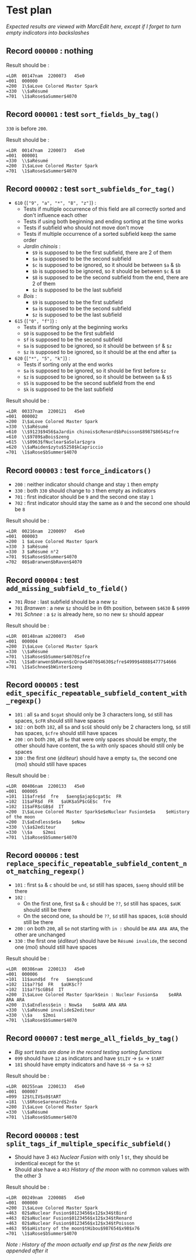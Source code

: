 # Test plan

_Expected results are viewed with MarcEdit here, except if I forget to turn empty indicators into backslashes_

## Record `000000` : nothing

Result should be :

```
=LDR  00147nam  2200073   45e0
=001  000000
=200  1\$aLove Colored Master Spark
=330  \\$aRésumé
=701  \1$aRose$aSummer$4070
```

## Record `000001` : test `sort_fields_by_tag()`

`330` is before `200`.

Result should be :

```
=LDR  00147nam  2200073   45e0
=001  000001
=330  \\$aRésumé
=200  1\$aLove Colored Master Spark
=701  \1$aRose$aSummer$4070
```

## Record `000002` : test `sort_subfields_for_tag()`

* `610` (`["9", "a", "*", "8", "z"]`) :
  * Tests if multiple occurrence of this field are all correctly sorted and don't influence each other
  * Tests if using both beginning and ending sorting at the time works
  * Tests if subfield who should not move don't move
  * Tests if multiple occurrence of a sorted subfield keep the same order
  * _Jardin chinois_ :
    * `$9` is supposed to be the first subfield, there are 2 of them
    * `$a` is supposed to be the second subfield
    * `$c` is supposed to be ignored, so it should be between `$a` & `$b`
    * `$b` is supposed to be ignored, so it should be between `$c` & `$8`
    * `$8` is supposed to be the second subfield from the end, there are 2 of them
    * `$z` is supposed to be the last subfield
  * _Bois_ :
    * `$9` is supposed to be the first subfield
    * `$a` is supposed to be the second subfield
    * `$z` is supposed to be the last subfield
* `615` (`["0", "f"]`) :
  * Tests if sorting only at the beginning works
  * `$0` is supposed to be the first subfield
  * `$f` is supposed to be the second subfield
  * `$a` is supposed to be ignored, so it should be between `$f` & `$z`
  * `$z` is supposed to be ignored, so it should be at the end after `$a`
* `620` (`["*", "5", "k"]`) :
  * Tests if sorting only at the end works
  * `$a` is supposed to be ignored, so it should be first before `$z`
  * `$z` is supposed to be ignored, so it should be between `$a` & `$5`
  * `$5` is supposed to be the second subfield from the end
  * `$k` is supposed to be the last subfield

Result should be :

```
=LDR  00337nam  2200121   45e0
=001  000002
=200  1\$aLove Colored Master Spark
=330  \\$aRésumé
=610  \\$9123$9456$aJardin chinois$cRenard$bPoisson$8987$8654$zfre
=610  \\$9789$aBois$zeng
=615  \\$0963$fNuclear$aSolar$zgra
=620  \\$aMaiden$zytu$5258$kCapriccio
=701  \1$aRose$bSummer$4070
```

## Record `000003` : test `force_indicators()`

* `200` : neither indicator should change and stay `1` then empty
* `330` : both `330` should change to `3` then empty as indicators
* `701` : first indicator should be `9` and the second one stay `1`
* `702` : first indicator should stay the same as `0` and the second one should be `8`

Result should be :

```
=LDR  00216nam  2200097   45e0
=001  000003
=200  1 $aLove Colored Master Spark
=330  3 $aRésumé
=330  3 $aRésumé n°2
=701  91$aRose$bSummer$4070
=702  08$aBranwen$bRaven$4070
```

## Record `000004` : test `add_missing_subfield_to_field()`

* `701` _Rose_ : last subfield should be a new `$z`
* `701` _Branwen_ : a new `$z` should be in 6th position, between `$4630` & `$4999`
* `701` _Schnee_ : a `$z` is already here, so no new `$z` should appear

Result should be :

```
=LDR  00148nam a2200073   45e0
=001  000004
=200  1\$aLove Colored Master Spark
=330  \\$aRésumé
=701  \1$aRose$bSummer$4070$zfre
=701  \1$aBranwen$bRaven$cQrow$4070$4630$zfre$4999$4888$4777$4666
=701  \1$aSchnee$bWinter$zeng
```

## Record `000005` : test `edit_specific_repeatable_subfield_content_with_regexp()`

* `101` : all `$a` and `$cgat` should only be 3 characters long, `$d` still has spaces, `$cFR` should still have spaces
* `102` : on both `102`, all `$a` and `$cGE` should only be 2 characters long, `$d` still has spaces, `$cfre` should still have spaces
* `200` : on both `200`, all `$e` that were only spaces should be empty, the other should have content, the `$a` with only spaces should still only be spaces
* `330` : the first one (_éditeur_) should have a empty `$a`, the second one (_moi_) should still have spaces

Result should be :

```
=LDR  00406nam  2200133   45e0
=001  000005
=101  11$afre$d  fre   $aeng$ajap$cgat$c  FR
=102  11$aFR$d  FR   $aUK$aSP$cGE$c  fre
=102  11$aFR$cGB$d  IT  
=200  1\$aLove Colored Master Spark$e$eNuclear Fusion$e$a    $eHistory of the moon
=200  1\$aEndless$e$a    $eNow
=330  \\$a$2editeur
=330  \\$a    $2moi
=701  \1$aRose$bSummer$4070
```

## Record `000006` : test `replace_specific_repeatable_subfield_content_not_matching_regexp()`

* `101` : first `$a` & `c` should be `und`, `$d` still has spaces, `$aeng` should still be there
* `102` :
  * On the first one, first `$a` & `c` should be `??`, `$d` still has spaces, `$aUK` should still be there
  * On the second one, `$a` should be `??`, `$d` still has spaces, `$cGB` should still be there
* `200` : on both `200`, all `$e` not starting with `in :` should be `ARA ARA ARA`, the other are unchanged
* `330` : the first one (_éditeur_) should have be `Résumé invalide`, the second one (_moi_) should still have spaces

Result should be :

```
=LDR  00386nam  2200133   45e0
=001  000006
=101  11$aund$d  fre   $aeng$cund
=102  11$a??$d  FR   $aUK$c??
=102  11$a??$cGB$d  IT  
=200  1\$aLove Colored Master Spark$ein : Nuclear Fusion$a    $eARA ARA ARA
=200  1\$aEndless$ein : Now$a    $eARA ARA ARA
=330  \\$aRésumé invalide$2editeur
=330  \\$a    $2moi
=701  \1$aRose$bSummer$4070
```

## Record `000007` : test `merge_all_fields_by_tag()`

* _Big sort tests are done in the record testing sorting functions_
* `099` should have `12` as indicators and have `$tLIV` → `$x` → `$tART`
* `181` should have empty indicators and have `$6` → `$a` → `$2`

Result should be :

```
=LDR  00255nam  2200133   45e0
=001  000007
=099  12$tLIV$x0$tART
=181  \\$6Rose$arenard$2rda
=200  1\$aLove Colored Master Spark
=330  \\$aRésumé
=701  \1$aRose$bSummer$4070
```

## Record `000008` : test `split_tags_if_multiple_specific_subfield()`

* Should have 3 `463` _Nuclear Fusion_ with only 1 `$t`, they should be indentical except for the `$t`
* Should alse have a `463` _History of the moon_ with no common values with the other 3

Result should be :

```
=LDR  00249nam  2200085   45e0
=001  000000
=200  1\$aLove Colored Master Spark
=463  02$aNuclear Fusion$0123456$x12$x34$tBird
=463  02$aNuclear Fusion$0123456$x12$x34$tRenard
=463  02$aNuclear Fusion$0123456$x12$x34$tPoisson
=463  95$aHistory of the moon$tHibou$987654$x98$x76
=701  \1$aRose$bSummer$4070
```

_Note : History of the moon actually end up first as the new fields are appended after it_